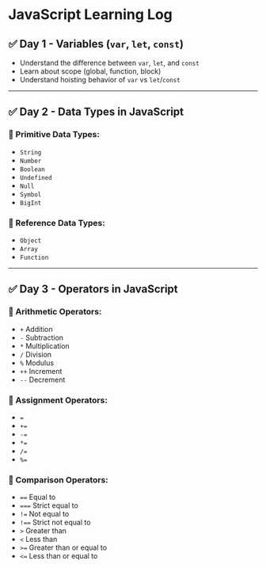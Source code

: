 # JavaScript Learning Log

## ✅ Day 1 - Variables (`var`, `let`, `const`)

- Understand the difference between `var`, `let`, and `const`
- Learn about scope (global, function, block)
- Understand hoisting behavior of `var` vs `let`/`const`

---

## ✅ Day 2 - Data Types in JavaScript

### 🔹 Primitive Data Types:
- `String`
- `Number`
- `Boolean`
- `Undefined`
- `Null`
- `Symbol`
- `BigInt`

### 🔹 Reference Data Types:
- `Object`
- `Array`
- `Function`

---

## ✅ Day 3 - Operators in JavaScript

### 🔸 Arithmetic Operators:
- `+` Addition  
- `-` Subtraction  
- `*` Multiplication  
- `/` Division  
- `%` Modulus  
- `++` Increment  
- `--` Decrement

### 🔸 Assignment Operators:
- `=`  
- `+=`  
- `-=`  
- `*=`  
- `/=`  
- `%=`  

### 🔸 Comparison Operators:
- `==` Equal to  
- `===` Strict equal to  
- `!=` Not equal to  
- `!==` Strict not equal to  
- `>` Greater than  
- `<` Less than  
- `>=` Greater than or equal to  
- `<=` Less than or equal to
